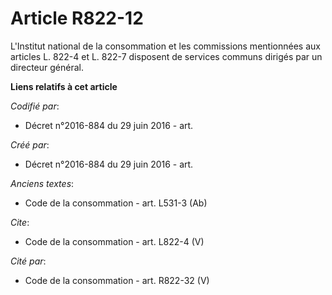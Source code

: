 # Article R822-12

L'Institut national de la consommation et les commissions mentionnées aux articles L. 822-4 et L. 822-7 disposent de services
communs dirigés par un directeur général.

**Liens relatifs à cet article**

_Codifié par_:

  - Décret n°2016-884 du 29 juin 2016 - art.

_Créé par_:

  - Décret n°2016-884 du 29 juin 2016 - art.

_Anciens textes_:

  - Code de la consommation - art. L531-3 (Ab)

_Cite_:

  - Code de la consommation - art. L822-4 (V)

_Cité par_:

  - Code de la consommation - art. R822-32 (V)
